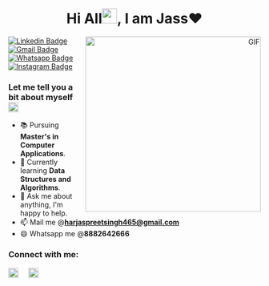 <h1 align="center">Hi All<img src="https://raw.githubusercontent.com/MartinHeinz/MartinHeinz/master/wave.gif" width="30px">, I am Jass❤️</h1>
<p align="right">
<img align="right" height="350px" alt="GIF" src="https://cdn.dribbble.com/users/1162077/screenshots/5403918/media/d5dccb5d5818cba2c8fa0cb15fb578b3.gif" />
</p>

[![Linkedin Badge](https://img.shields.io/badge/LinkedIn-0077B5?style=for-the-badge&logo=linkedin&logoColor=white)](https://www.linkedin.com/in/harjaspreet-singh-5351b2145/)
[![Gmail Badge](https://img.shields.io/badge/Gmail-D14836?style=for-the-badge&logo=gmail&logoColor=white)](mailto:harjaspreetsingh465@gmail.com)
[![Whatsapp Badge](https://img.shields.io/badge/WhatsApp-25D366?style=for-the-badge&logo=whatsapp&logoColor=white)](https://wa.me/8882642666?text=Hi%20Jass)
[![Instagram Badge](https://img.shields.io/badge/Instagram-E4405F?style=for-the-badge&logo=instagram&logoColor=white)](https://www.instagram.com/jassoye/)

<h3 style=>
Let me tell you a bit about myself <img src="https://raw.githubusercontent.com/MartinHeinz/MartinHeinz/master/wave.gif" width="20" />
</h3>

- 📚 Pursuing **Master's in Computer Applications**.
- 🌱 Currently learning **Data Structures and Algorithms**.
- 💬 Ask me about anything, I'm happy to help.
- 📫 Mail me @**harjaspreetsingh465@gmail.com**
- 😄 Whatsapp me @**8882642666**

<h3 align="left">Connect with me:</h3>
<p align="left">
<a href="https://www.linkedin.com/in/harjaspreet-singh-5351b2145/" target="_blank"><img align="center" src="https://raw.githubusercontent.com/rahuldkjain/github-profile-readme-generator/master/src/images/icons/Social/linked-in-alt.svg" alt="https://www.linkedin.com/in/harjaspreet-singh-5351b2145/" height="20" width="20" /></a>
&nbsp; &nbsp;
<a href="https://wa.me/+918882642666?text=Hi%20Jass" target="_blank"><img align="center" src="https://github.com/rahuldkjain/github-profile-readme-generator/blob/master/src/images/icons/Social/whatsapp.svg" alt="https://wa.me/8882642666?text=Hi%20Jass" height="20" width="20" /></a>
</p>

